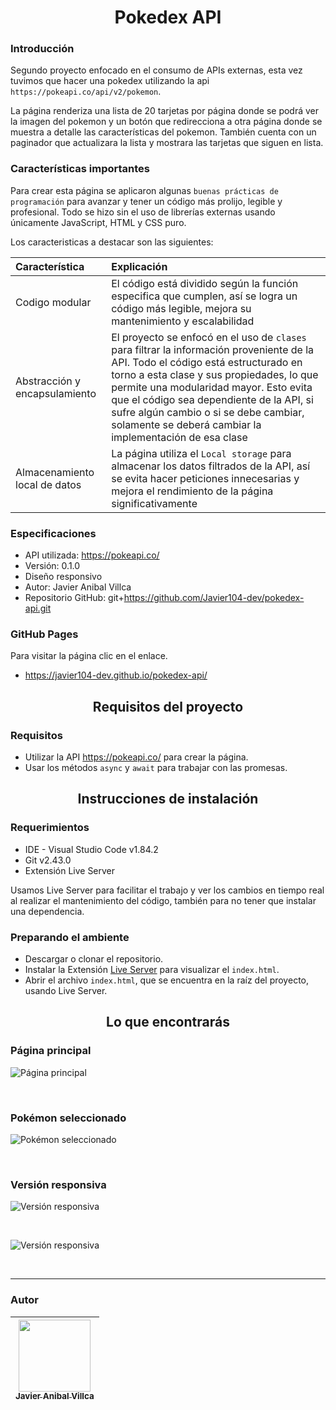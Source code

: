 <h1 align='center'>Pokedex API</h1>

### Introducción
Segundo proyecto enfocado en el consumo de APIs externas, esta vez tuvimos que hacer una pokedex utilizando la api `https://pokeapi.co/api/v2/pokemon`.

La página renderiza una lista de 20 tarjetas por página donde se podrá ver la imagen del pokemon y un botón que redirecciona a otra página donde se muestra a detalle las características del pokemon. También cuenta con un paginador que actualizara la lista y mostrara las tarjetas que siguen en lista.

### Características importantes
Para crear esta página se aplicaron algunas `buenas prácticas de programación` para avanzar y tener un código más prolijo, legible y profesional. Todo se hizo sin el uso de librerías externas usando únicamente JavaScript, HTML y CSS puro.

Los caracteristicas a destacar son las siguientes:

| Característica  | Explicación |
| :-- |:--  |
| Codigo modular  | El código está dividido según la función especifica que cumplen, así se logra un código más legible, mejora su mantenimiento y escalabilidad |
| Abstracción y encapsulamiento | El proyecto se enfocó en el uso de `clases` para filtrar la información proveniente de la API. Todo el código está estructurado en torno a esta clase y sus propiedades, lo que permite una modularidad mayor. Esto evita que el código sea dependiente de la API, si sufre algún cambio o si se debe cambiar, solamente se deberá cambiar la implementación de esa clase |
| Almacenamiento local de datos| La página utiliza el `Local storage` para almacenar los datos filtrados de la API, así se evita hacer peticiones innecesarias y mejora el rendimiento de la página significativamente |

### Especificaciones
- API utilizada: https://pokeapi.co/
- Versión: 0.1.0
- Diseño responsivo
- Autor: Javier Anibal Villca
- Repositorio GitHub: git+https://github.com/Javier104-dev/pokedex-api.git

### GitHub Pages
Para visitar la página clic en el enlace.
- https://javier104-dev.github.io/pokedex-api/

<h2 align='center'>Requisitos del proyecto</h2>

### Requisitos
- Utilizar la API https://pokeapi.co/ para crear la página.
- Usar los métodos `async` y `await` para trabajar con las promesas.

<h2 align='center'>Instrucciones de instalación</h2>

### Requerimientos
- IDE - Visual Studio Code v1.84.2
- Git v2.43.0
- Extensión Live Server

Usamos Live Server para facilitar el trabajo y ver los cambios en tiempo real al realizar el mantenimiento del código, también para no tener que instalar una dependencia.

### Preparando el ambiente
- Descargar o clonar el repositorio.
- Instalar la Extensión [Live Server](https://marketplace.visualstudio.com/items?itemName=ritwickdey.LiveServer) para visualizar el `index.html`.
- Abrir el archivo `index.html`, que se encuentra en la raíz del proyecto, usando Live Server.

<h2 align='center'>Lo que encontrarás</h2>

### Página principal
<p align='left'>
  <img
    alt='Página principal'
    src='https://github.com/Javier104-dev/pokedex-api/assets/105408069/c0263623-aaf9-445a-a436-19b127049e4e'
  >
</p>
<br>

### Pokémon seleccionado
<p align='left'>
  <img
    alt='Pokémon seleccionado'
    src='https://github.com/Javier104-dev/pokedex-api/assets/105408069/ad05bab4-5903-459e-b22e-9a8dca04cc5c'
  >
</p>
<br>

### Versión responsiva
<p align='left'>
  <img
    alt='Versión responsiva'
    src='https://github.com/Javier104-dev/pokedex-api/assets/105408069/36b8ed00-e03f-4c96-b95c-49d821c80b5f'
  >
</p>
<br>

<p align='left'>
  <img
    alt='Versión responsiva'
    src='https://github.com/Javier104-dev/pokedex-api/assets/105408069/635e00e2-e0ca-4ab2-a140-c050a53a89b5'
  >
</p>
<br>

---

### Autor
| [<img src='https://avatars.githubusercontent.com/u/105408069?v=4' width=115><br><sub>Javier Anibal Villca</sub>](https://github.com/Javier104-dev) |
| :------------------------------------------------------------------------------------------------------------------------------------------------: |
